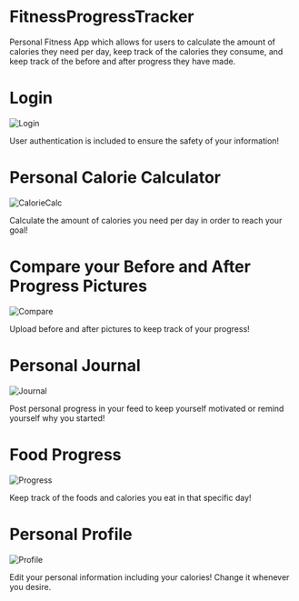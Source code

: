 # FitnessProgressTracker

Personal Fitness App which allows for users to calculate the amount of calories they need per day, keep track of the calories they consume, and keep track of the before and after progress they have made.

# Login
![Login](https://user-images.githubusercontent.com/42985697/109919592-be3ed380-7c6d-11eb-9613-f7acd55b0578.PNG)

User authentication is included to ensure the safety of your information!

# Personal Calorie Calculator
![CalorieCalc](https://user-images.githubusercontent.com/42985697/109919586-baab4c80-7c6d-11eb-9a08-661ec27c5bd2.PNG)

Calculate the amount of calories you need per day in order to reach your goal!

# Compare your Before and After Progress Pictures
![Compare](https://user-images.githubusercontent.com/42985697/109919589-bc751000-7c6d-11eb-838f-a8366c30ecae.PNG)

Upload before and after pictures to keep track of your progress!

# Personal Journal
![Journal](https://user-images.githubusercontent.com/42985697/109919591-bd0da680-7c6d-11eb-9805-2190e564ad2a.PNG)

Post personal progress in your feed to keep yourself motivated or remind yourself why you started!

# Food Progress
![Progress](https://user-images.githubusercontent.com/42985697/109919601-c0a12d80-7c6d-11eb-92a5-de0a1f74d2e6.PNG)

Keep track of the foods and calories you eat in that specific day! 

# Personal Profile
![Profile](https://user-images.githubusercontent.com/42985697/109919593-bed76a00-7c6d-11eb-8b32-ba20419768fe.PNG)

Edit your personal information including your calories! Change it whenever you desire.


